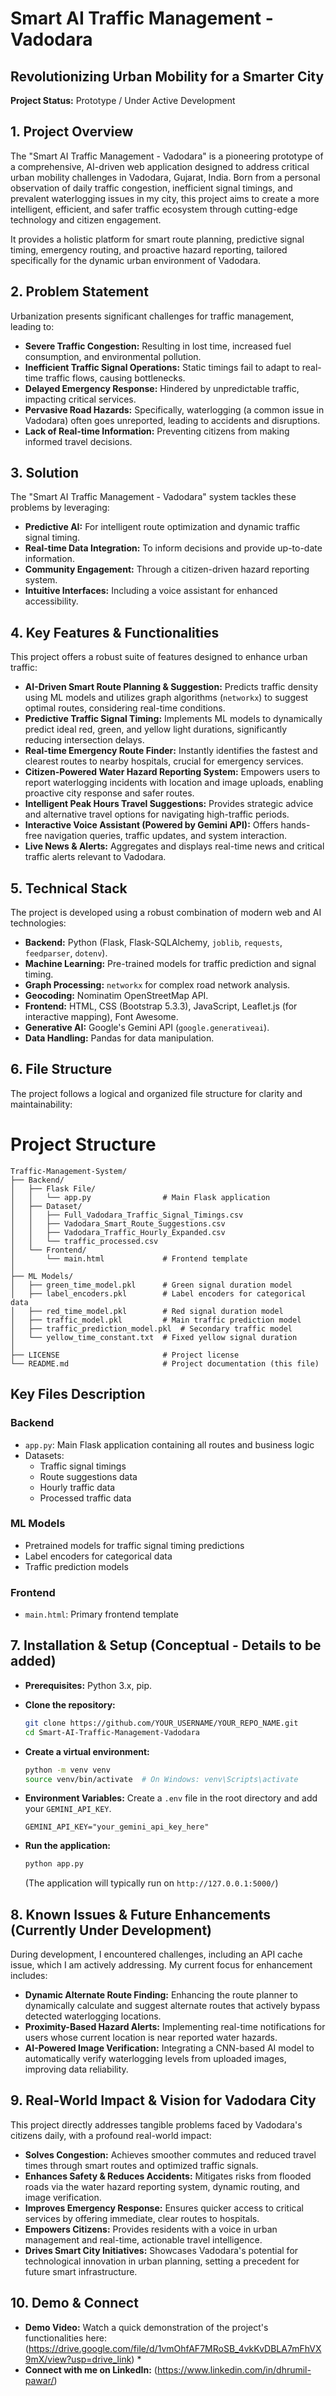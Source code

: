 
# Smart AI Traffic Management - Vadodara

## Revolutionizing Urban Mobility for a Smarter City

 **Project Status:** Prototype / Under Active Development

## 1\. Project Overview

The "Smart AI Traffic Management - Vadodara" is a pioneering prototype of a comprehensive, AI-driven web application designed to address critical urban mobility challenges in Vadodara, Gujarat, India. Born from a personal observation of daily traffic congestion, inefficient signal timings, and prevalent waterlogging issues in my city, this project aims to create a more intelligent, efficient, and safer traffic ecosystem through cutting-edge technology and citizen engagement.

It provides a holistic platform for smart route planning, predictive signal timing, emergency routing, and proactive hazard reporting, tailored specifically for the dynamic urban environment of Vadodara.

## 2\. Problem Statement

Urbanization presents significant challenges for traffic management, leading to:

  * **Severe Traffic Congestion:** Resulting in lost time, increased fuel consumption, and environmental pollution.
  * **Inefficient Traffic Signal Operations:** Static timings fail to adapt to real-time traffic flows, causing bottlenecks.
  * **Delayed Emergency Response:** Hindered by unpredictable traffic, impacting critical services.
  * **Pervasive Road Hazards:** Specifically, waterlogging (a common issue in Vadodara) often goes unreported, leading to accidents and disruptions.
  * **Lack of Real-time Information:** Preventing citizens from making informed travel decisions.

## 3\. Solution

The "Smart AI Traffic Management - Vadodara" system tackles these problems by leveraging:

  * **Predictive AI:** For intelligent route optimization and dynamic traffic signal timing.
  * **Real-time Data Integration:** To inform decisions and provide up-to-date information.
  * **Community Engagement:** Through a citizen-driven hazard reporting system.
  * **Intuitive Interfaces:** Including a voice assistant for enhanced accessibility.

## 4\. Key Features & Functionalities

This project offers a robust suite of features designed to enhance urban traffic:

  * **AI-Driven Smart Route Planning & Suggestion:** Predicts traffic density using ML models and utilizes graph algorithms (`networkx`) to suggest optimal routes, considering real-time conditions.
  * **Predictive Traffic Signal Timing:** Implements ML models to dynamically predict ideal red, green, and yellow light durations, significantly reducing intersection delays.
  * **Real-time Emergency Route Finder:** Instantly identifies the fastest and clearest routes to nearby hospitals, crucial for emergency services.
  * **Citizen-Powered Water Hazard Reporting System:** Empowers users to report waterlogging incidents with location and image uploads, enabling proactive city response and safer routes.
  * **Intelligent Peak Hours Travel Suggestions:** Provides strategic advice and alternative travel options for navigating high-traffic periods.
  * **Interactive Voice Assistant (Powered by Gemini API):** Offers hands-free navigation queries, traffic updates, and system interaction.
  * **Live News & Alerts:** Aggregates and displays real-time news and critical traffic alerts relevant to Vadodara.

## 5\. Technical Stack

The project is developed using a robust combination of modern web and AI technologies:

  * **Backend:** Python (Flask, Flask-SQLAlchemy, `joblib`, `requests`, `feedparser`, `dotenv`).
  * **Machine Learning:** Pre-trained models for traffic prediction and signal timing.
  * **Graph Processing:** `networkx` for complex road network analysis.
  * **Geocoding:** Nominatim OpenStreetMap API.
  * **Frontend:** HTML, CSS (Bootstrap 5.3.3), JavaScript, Leaflet.js (for interactive mapping), Font Awesome.
  * **Generative AI:** Google's Gemini API (`google.generativeai`).
  * **Data Handling:** Pandas for data manipulation.

## 6\. File Structure

The project follows a logical and organized file structure for clarity and maintainability:

# Project Structure

```
Traffic-Management-System/
├── Backend/
│   ├── Flask File/
│   │   └── app.py                # Main Flask application
│   ├── Dataset/
│   │   ├── Full_Vadodara_Traffic_Signal_Timings.csv
│   │   ├── Vadodara_Smart_Route_Suggestions.csv
│   │   ├── Vadodara_Traffic_Hourly_Expanded.csv
│   │   └── traffic_processed.csv
│   └── Frontend/
│       └── main.html             # Frontend template
│
├── ML Models/
│   ├── green_time_model.pkl      # Green signal duration model
│   ├── label_encoders.pkl        # Label encoders for categorical data
│   ├── red_time_model.pkl        # Red signal duration model
│   ├── traffic_model.pkl         # Main traffic prediction model
│   ├── traffic_prediction_model.pkl  # Secondary traffic model
│   └── yellow_time_constant.txt  # Fixed yellow signal duration
│
├── LICENSE                       # Project license
└── README.md                     # Project documentation (this file)
```

## Key Files Description

### Backend
- `app.py`: Main Flask application containing all routes and business logic
- Datasets:
  - Traffic signal timings
  - Route suggestions data
  - Hourly traffic data
  - Processed traffic data

### ML Models
- Pretrained models for traffic signal timing predictions
- Label encoders for categorical data
- Traffic prediction models

### Frontend
- `main.html`: Primary frontend template

## 7\. Installation & Setup (Conceptual - Details to be added)

  * **Prerequisites:** Python 3.x, pip.
  * **Clone the repository:**
    ```bash
    git clone https://github.com/YOUR_USERNAME/YOUR_REPO_NAME.git
    cd Smart-AI-Traffic-Management-Vadodara
    ```
  * **Create a virtual environment:**
    ```bash
    python -m venv venv
    source venv/bin/activate  # On Windows: venv\Scripts\activate
    ```
  
  * **Environment Variables:** Create a `.env` file in the root directory and add your `GEMINI_API_KEY`.
    ```
    GEMINI_API_KEY="your_gemini_api_key_here"
    ```
  * **Run the application:**
    ```bash
    python app.py
    ```
    (The application will typically run on `http://127.0.0.1:5000/`)

## 8\. Known Issues & Future Enhancements (Currently Under Development)

During development, I encountered challenges, including an API cache issue, which I am actively addressing. My current focus for enhancement includes:

  * **Dynamic Alternate Route Finding:** Enhancing the route planner to dynamically calculate and suggest alternate routes that actively bypass detected waterlogging locations.
  * **Proximity-Based Hazard Alerts:** Implementing real-time notifications for users whose current location is near reported water hazards.
  * **AI-Powered Image Verification:** Integrating a CNN-based AI model to automatically verify waterlogging levels from uploaded images, improving data reliability.

## 9\. Real-World Impact & Vision for Vadodara City

This project directly addresses tangible problems faced by Vadodara's citizens daily, with a profound real-world impact:

  * **Solves Congestion:** Achieves smoother commutes and reduced travel times through smart routes and optimized traffic signals.
  * **Enhances Safety & Reduces Accidents:** Mitigates risks from flooded roads via the water hazard reporting system, dynamic routing, and image verification.
  * **Improves Emergency Response:** Ensures quicker access to critical services by offering immediate, clear routes to hospitals.
  * **Empowers Citizens:** Provides residents with a voice in urban management and real-time, actionable travel intelligence.
  * **Drives Smart City Initiatives:** Showcases Vadodara's potential for technological innovation in urban planning, setting a precedent for future smart infrastructure.

## 10\. Demo & Connect

  * **Demo Video:** Watch a quick demonstration of the project's functionalities here:(https://drive.google.com/file/d/1vmOhfAF7MRoSB_4vkKvDBLA7mFhVX9mX/view?usp=drive_link) \*
  * **Connect with me on LinkedIn:** (https://www.linkedin.com/in/dhrumil-pawar/)


